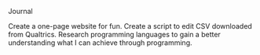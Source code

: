 Journal

Create a one-page website for fun.
Create a script to edit CSV downloaded from Qualtrics.
Research programming languages to gain a better understanding what I can achieve through programming.